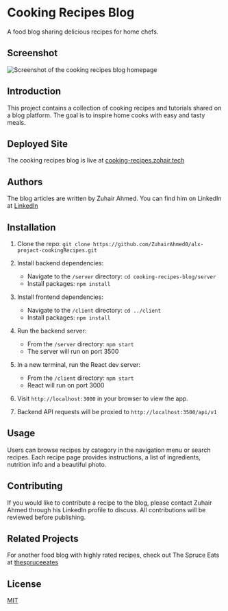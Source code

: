 # Cooking Recipes Blog

A food blog sharing delicious recipes for home chefs.

## Screenshot

![Screenshot of the cooking recipes blog homepage](https://api.cooking-recipes.zohair.tech/images/home-big.png)


## Introduction 

This project contains a collection of cooking recipes and tutorials shared on a blog platform. The goal is to inspire home cooks with easy and tasty meals. 

## Deployed Site

The cooking recipes blog is live at [cooking-recipes.zohair.tech](https://cooking-recipes.zohair.tech/)

## Authors

The blog articles are written by Zuhair Ahmed. You can find him on LinkedIn at [LinkedIn](www.linkedin.com/in/Zuhair)

## Installation

1. Clone the repo: `git clone https://github.com/ZuhairAhmed0/alx-projact-cookingRecipes.git` 

2. Install backend dependencies:

   - Navigate to the `/server` directory: `cd cooking-recipes-blog/server`
   - Install packages: `npm install`

3. Install frontend dependencies:

   - Navigate to the `/client` directory: `cd ../client`  
   - Install packages: `npm install`

4. Run the backend server:

   - From the `/server` directory: `npm start`
   - The server will run on port 3500

5. In a new terminal, run the React dev server:

   - From the `/client` directory: `npm start`
   - React will run on port 3000

6. Visit `http://localhost:3000` in your browser to view the app.

7. Backend API requests will be proxied to `http://localhost:3500/api/v1`

## Usage 

Users can browse recipes by category in the navigation menu or search recipes. Each recipe page provides instructions, a list of ingredients, nutrition info and a beautiful photo.

## Contributing

If you would like to contribute a recipe to the blog, please contact Zuhair Ahmed through his LinkedIn profile to discuss. All contributions will be reviewed before publishing.

## Related Projects

For another food blog with highly rated recipes, check out The Spruce Eats at [thespruceeates](www.thespruceeats.com)

## License

[MIT](https://choosealicense.com/licenses/mit/)
